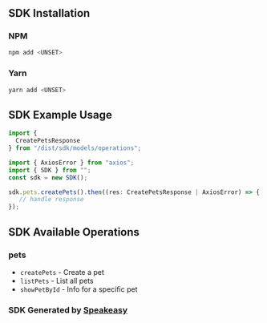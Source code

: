 # 

<!-- Start SDK Installation -->
## SDK Installation

### NPM

```bash
npm add <UNSET>
```

### Yarn

```bash
yarn add <UNSET>
```
<!-- End SDK Installation -->

## SDK Example Usage
<!-- Start SDK Example Usage -->
```typescript
import {
  CreatePetsResponse
} from "/dist/sdk/models/operations";

import { AxiosError } from "axios";
import { SDK } from "";
const sdk = new SDK();

sdk.pets.createPets().then((res: CreatePetsResponse | AxiosError) => {
   // handle response
});
```
<!-- End SDK Example Usage -->

<!-- Start SDK Available Operations -->
## SDK Available Operations


### pets

* `createPets` - Create a pet
* `listPets` - List all pets
* `showPetById` - Info for a specific pet
<!-- End SDK Available Operations -->

### SDK Generated by [Speakeasy](https://docs.speakeasyapi.dev/docs/using-speakeasy/client-sdks)

